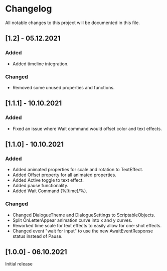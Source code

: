 # Changelog
All notable changes to this project will be documented in this file.

## [1.2] - 05.12.2021

### Added
- Added timeline integration.

### Changed
- Removed some unused properties and functions.

## [1.1.1] - 10.10.2021

### Added
- Fixed an issue where Wait command would offset color and text effects.

## [1.1.0] - 10.10.2021

### Added
- Added animated properties for scale and rotation to TextEffect.
- Added Offset property for all animated properties.
- Added Active toggle to text effect.
- Added pause functionality.
- Added Wait Command (%[time]/%).

### Changed
- Changed DialogueTheme and DialogueSettings to ScriptableObjects.
- Split OnLetterAppear animation curve into x and y curves.
- Reworked time scale for text effects to easily allow for one-shot effects.
- Changed event "wait for input" to use the new AwaitEventResponse status instead of Pause.

## [1.0.0] - 06.10.2021
Initial release